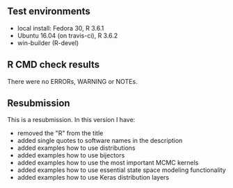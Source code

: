 ## Test environments

* local install: Fedora 30, R 3.6.1
* Ubuntu 16.04 (on travis-ci), R 3.6.2
* win-builder (R-devel)


## R CMD check results

There were no ERRORs, WARNING or NOTEs.


## Resubmission

This is a resubmission. In this version I have:

* removed the "R" from the title
* added single quotes to software names in the description
* added examples how to use distributions
* added examples how to use bijectors
* added examples how to use the most important MCMC kernels
* added examples how to use essential state space modeling functionality
* added examples how to use Keras distribution layers

